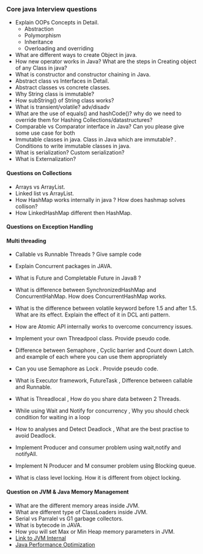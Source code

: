 ### Core java Interview questions

* Explain OOPs Concepts in Detail.
	* Abstraction 
	* Polymorphism
	* Inheritance
	* Overloading and overriding
* What are different ways to create Object in java.
* How new operator works in Java?  What are the steps in Creating object of any Class in java?
* What is constructor and constructor chaining in Java.	
* Abstract class vs Interfaces in Detail.
* Abstract classes vs concrete classes.
* Why String class is immutable?
* How subString() of String class works?
* What is transient/volatile? adv/disadv
* What are the use of equals() and hashCode()? why do we need to override them for Hashing Collections/datastructures?
* Comparable vs Comparator interface in Java? Can you please give some use case for both
* Immutable classes in java. Class in Java which are immutable? . Conditions to write immutable classes in java.
* What is serialization? Custom serialization?
* What is Externalization?

#### Questions on Collections
* Arrays vs ArrayList.
* Linked list vs ArrayList.
* How HashMap works internally in java ? How does hashmap solves collison?
* How LinkedHashMap different then HashMap.

#### Questions on Exception Handling

#### Multi threading
* Callable vs Runnable Threads ? Give sample code
* Explain Concurrent packages in JAVA.
* What is Future and Completable Future in Java8 ? 
* What is difference between SynchronizedHashMap and ConcurrentHahMap. How does ConcurrentHashMap works.
* What is the difference between volatile keyword before 1.5 and after 1.5. What are its effect. Explain the effect of it in DCL anti pattern.
* How are Atomic API internally works to overcome concurrency issues.
* Implement your own Threadpool class. Provide pseudo code.
* Difference between Semaphore , Cyclic barrier and Count down Latch. and example of each where you can use them appropriately
* Can you use Semaphore as Lock . Provide pseudo code.
* What is Executor framework, FutureTask  , Difference between callable and  Runnable.
* What is Threadlocal , How do you share data between 2 Threads.
* While using Wait and Notify for concurrency , Why you should check condition for waiting in a loop
* How to analyses and Detect Deadlock , What are the best practise to avoid Deadlock.

* Implement Producer and consumer problem using wait,notify and notifyAll.
* Implement N Producer and M consumer problem using Blocking queue.
* What is class level locking. How it is different from object locking.

#### Question on JVM & Java Memory Management

* What are the different memory areas inside JVM.
* What are different type of ClassLoaders inside JVM.
* Serial vs Parralel vs G1 garbage collectors.
* What is bytecode in JAVA.
* How you will set Max or Min Heap memory parameters in JVM.
* [Link to JVM Internal](https://www.cubrid.org/blog/understanding-jvm-internals)
* [Java Performance Optimization](https://dzone.com/storage/assets/13803795-dzone-refcard-200-java-performance-optimization-20.pdf)
